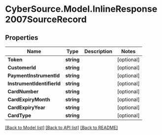 # CyberSource.Model.InlineResponse2007SourceRecord
## Properties

Name | Type | Description | Notes
------------ | ------------- | ------------- | -------------
**Token** | **string** |  | [optional] 
**CustomerId** | **string** |  | [optional] 
**PaymentInstrumentId** | **string** |  | [optional] 
**InstrumentIdentifierId** | **string** |  | [optional] 
**CardNumber** | **string** |  | [optional] 
**CardExpiryMonth** | **string** |  | [optional] 
**CardExpiryYear** | **string** |  | [optional] 
**CardType** | **string** |  | [optional] 

[[Back to Model list]](../README.md#documentation-for-models) [[Back to API list]](../README.md#documentation-for-api-endpoints) [[Back to README]](../README.md)

